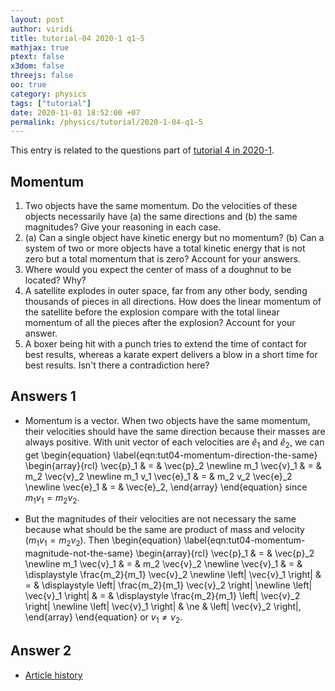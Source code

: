 ```yaml
---
layout: post
author: viridi
title: tutorial-04 2020-1 q1-5
mathjax: true
ptext: false
x3dom: false
threejs: false
oo: true
category: physics
tags: ["tutorial"]
date: 2020-11-01 18:52:00 +07
permalink: /physics/tutorial/2020-1-04-q1-5
---
```

This entry is related to the questions part of [tutorial 4 in 2020-1](2020-1-04).


## Momentum
1. Two objects have the same momentum. Do the velocities of these objects necessarily have (a) the same directions and (b) the same magnitudes? Give your reasoning in each case.
2. (a) Can a single object have kinetic energy but no momentum? (b) Can a system of two or more objects have a total kinetic energy that is not zero but a total momentum that is zero? Account for your answers.
3. Where would you expect the center of mass of a doughnut to be located? Why?
4. A satellite explodes in outer space, far from any other body, sending thousands of pieces in all directions. How does the linear momentum of the satellite before the explosion compare with the total linear momentum of all the pieces after the explosion? Account for your answer.
5. A boxer being hit with a punch tries to extend the time of contact for best results, whereas a karate expert delivers a blow in a short time for best results. Isn't there a contradiction here?


## Answers 1
+ Momentum is a vector. When two objects have the same momentum, their velocities should have the same direction because their masses are always positive. With unit vector of each velocities are $\hat{e}_1$ and $\hat{e}_2$, we can get
\begin{equation}
\label{eqn:tut04-momentum-direction-the-same}
\begin{array}{rcl}
\vec{p}_1 & = & \vec{p}_2 \newline
m_1 \vec{v}_1 & = & m_2 \vec{v}_2 \newline
m_1 v_1 \vec{e}_1 & = & m_2 v_2 \vec{e}_2 \newline
\vec{e}_1 & = & \vec{e}_2,
\end{array}
\end{equation}
since $m_1 v_1 = m_2 v_2$.

+ But the magnitudes of their velocities are not necessary the same because what should be the same are product of mass and velocity $(m_1 v_1 = m_2 v_2)$. Then
\begin{equation}
\label{eqn:tut04-momentum-magnitude-not-the-same}
\begin{array}{rcl}
\vec{p}_1 & = & \vec{p}_2 \newline
m_1 \vec{v}_1 & = & m_2 \vec{v}_2 \newline
\vec{v}_1 & = & \displaystyle \frac{m_2}{m_1} \vec{v}_2 \newline
\left| \vec{v}_1 \right| & = & \displaystyle \left| \frac{m_2}{m_1} \vec{v}_2  \right| \newline
\left| \vec{v}_1 \right| & = & \displaystyle \frac{m_2}{m_1} \left|  \vec{v}_2  \right| \newline
\left| \vec{v}_1 \right| & \ne & \left|  \vec{v}_2  \right|,
\end{array}
\end{equation}
or $v_1 \ne v_2$.


## Answer 2

+ [Article history](https://github.com/butiran/butiran.github.io/commits/master/_posts/phys/tutorial/2020-11-01-tutorial-04-2020-1-q1-5.md)
